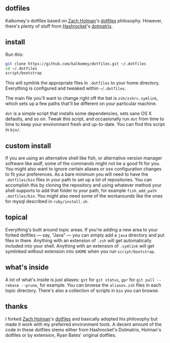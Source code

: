 ## dotfiles

Kalkomey's dotfiles based on [Zach Holman](https://github.com/holman)'s [dotfiles](https://github.com/holman/dotfiles) philosophy. However, there's plenty of stuff from [Hashrocket](https://github.com/hashrocket)'s [dotmatrix](https://github.com/hashrocket/dotmatrix).

## install

Run this:

```sh
git clone https://github.com/kalkomey/dotfiles.git ~/.dotfiles
cd ~/.dotfiles
script/bootstrap
```

This will symlink the appropriate files in `.dotfiles` to your home directory.
Everything is configured and tweaked within `~/.dotfiles`.

The main file you'll want to change right off the bat is `zsh/zshrc.symlink`,
which sets up a few paths that'll be different on your particular machine.

`dot` is a simple script that installs some dependencies, sets sane OS X
defaults, and so on. Tweak this script, and occasionally run `dot` from
time to time to keep your environment fresh and up-to-date. You can find
this script in `bin/`.

## custom install

If you are using an alternative shell like fish, or alternative version manager software like asdf, some of the commands might not be a good fit for you. You might also want to ignore certain aliases or osx configuration changes to fit your preferences. As a bare minimum you will need to have the `.dotfiles/bin` files in your path to set up a lot of repositories. You can accomplish this by cloning the repository and using whatever method your shell supports to add that folder to your path, for example `fish_add_path .dotfiles/bin`. You might also need some of the workarounds like the ones for mysql described in `ruby/install.sh`.

## topical

Everything's built around topic areas. If you're adding a new area to your
forked dotfiles — say, "Java" — you can simply add a `java` directory and put
files in there. Anything with an extension of `.zsh` will get automatically
included into your shell. Anything with an extension of `.symlink` will get
symlinked without extension into `$HOME` when you run `script/bootstrap`.

## what's inside

A lot of what's inside is just aliases: `gst` for `git status`, `gpr` for `git
pull --rebase --prune`, for example. You can browse the `aliases.zsh` files in
each topic directory. There's also a collection of scripts in `bin` you can
browse.

## thanks

I forked [Zach Holman](http://github.com/holman)'s
[dotfiles](http://github.com/holman/dotfiles) and basically adopted his philosophy
but made it work with my preferred environment tools.
A decent amount of the code in these dotfiles stems either from Hashrocket's Dotmatrix, Holman's dotfiles or by extension,
Ryan Bates' original dotfiles.
